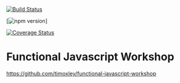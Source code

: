 [![Build Status](https://travis-ci.org/apecr/functional-javascript-workshop.svg)](https://travis-ci.org/apecr/functional-javascript-workshop)

[![npm version](http://img.shields.io/npm/v/gh-badges.svg)]

[![Coverage Status](https://coveralls.io/repos/apecr/functional-javascript-workshop/badge.svg)](https://coveralls.io/r/apecr/functional-javascript-workshop)


# Functional Javascript Workshop

https://github.com/timoxley/functional-javascript-workshop